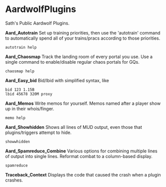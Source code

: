 # AardwolfPlugins
Sath's Public Aardwolf Plugins.

**Aard_Autotrain**
Set up training priorities, then use the 'autotrain' command to automatically spend all of your trains/pracs according to those priorities.

```autotrain help```

**Aard_Chaosmap**
Track the landing room of every portal you use. Use a single command to enable/disable regular chaos portals for GQs.

```chaosmap help```

**Aard_Easy_bid**
Bid/lbid with simplified syntax, like

```
bid 123 1.15B
lbid 45678 320M proxy
```

**Aard_Memos**
Write memos for yourself. Memos named after a player show up in their whois/finger.

```memo help```

**Aard_Showhidden**
Shows all lines of MUD output, even those that plugins/triggers attempt to hide.

```showwhidden```

**Aard_Spamreduce_Combine**
Various options for combining multiple lines of output into single lines. Reformat combat to a column-based display.

```spamreduce```

**Traceback_Context**
Displays the code that caused the crash when a plugin crashes.
